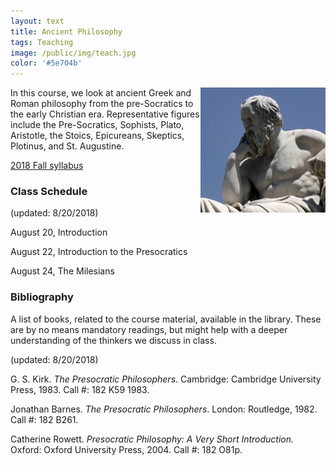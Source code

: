 ```yaml
---
layout: text
title: Ancient Philosophy
tags: Teaching
image: /public/img/teach.jpg
color: '#5e704b'
---
```


<img class="img-single" align="right" src="/public/img/greek.jpg" width="200">

In this course, we look at ancient Greek and Roman philosophy from the pre-Socratics to the early Christian era. Representative figures include the Pre-Socratics, Sophists, Plato, Aristotle, the Stoics, Epicureans, Skeptics, Plotinus, and St. Augustine.


<a href="http://zitavtoth.com/2_teaching/Ancient2018.pdf/">2018 Fall syllabus</a>



### Class Schedule
(updated: 8/20/2018)

August 20, Introduction

August 22, Introduction to the Presocratics

August 24, The Milesians



### Bibliography
A list of books, related to the course material, available in the library. These are by no means mandatory readings, but might help with a deeper understanding of the thinkers we discuss in class.

(updated: 8/20/2018)

G. S. Kirk. *The Presocratic Philosophers*. Cambridge: Cambridge University Press, 1983. Call #: 182 K59 1983.

Jonathan Barnes. *The Presocratic Philosophers*. London: Routledge, 1982. Call #: 182 B261.

Catherine Rowett. *Presocratic Philosophy: A Very Short Introduction.* Oxford: Oxford University Press, 2004. Call #: 182 O81p.
